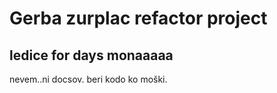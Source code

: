 # Gerba zurplac refactor project

## ledice for days monaaaaa

nevem..ni docsov. beri kodo ko moški.  
